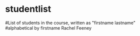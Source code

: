 # studentlist
#List of students in the course, written as "firstname lastname"
#alphabetical by firstname
Rachel Feeney
